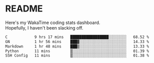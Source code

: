 # README

Here's my WakaTime coding stats dashboard.  
Hopefully, I haven't been slacking off.

<!--START_SECTION:waka-->

```txt
C            9 hrs 17 mins   █████████████████░░░░░░░░   68.52 %
GN           1 hr 56 mins    ███▓░░░░░░░░░░░░░░░░░░░░░   14.33 %
Markdown     1 hr 48 mins    ███▒░░░░░░░░░░░░░░░░░░░░░   13.33 %
Python       11 mins         ▒░░░░░░░░░░░░░░░░░░░░░░░░   01.39 %
SSH Config   11 mins         ▒░░░░░░░░░░░░░░░░░░░░░░░░   01.38 %
```

<!--END_SECTION:waka-->